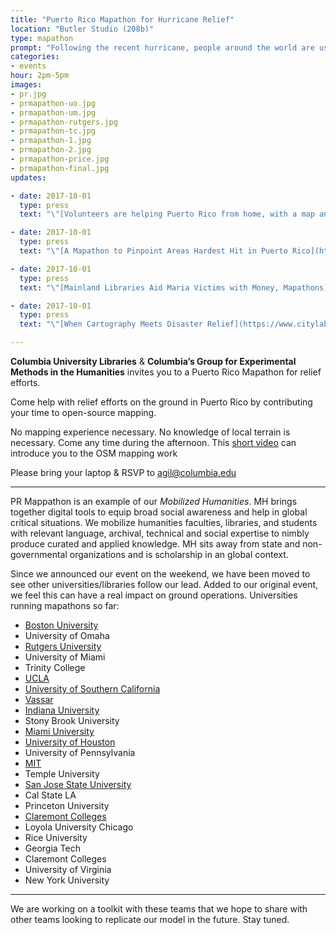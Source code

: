 ```yaml
---
title: "Puerto Rico Mapathon for Hurricane Relief"
location: "Butler Studio (208b)"
type: mapathon
prompt: "Following the recent hurricane, people around the world are using the [OpenStreetMap](http://tasks.hotosm.org) platform to give their time to hurricane relief efforts. The Red Cross in Puerto Rico has requested two tasks we can help with for their relief efforts. During the mapathon, we will teach people how to help with these efforts through mapping, and we will map together."
categories:
- events
hour: 2pm-5pm
images:
- pr.jpg
- prmapathon-uo.jpg
- prmapathon-um.jpg
- prmapathon-rutgers.jpg
- prmapathon-tc.jpg
- prmapathon-1.jpg
- prmapathon-2.jpg
- prmapathon-price.jpg
- prmapathon-final.jpg
updates:

- date: 2017-10-01
  type: press
  text: "\"[Volunteers are helping Puerto Rico from home, with a map anyone can edit](http://www.pbs.org/newshour/rundown/volunteers-helping-puerto-rico-home-map-anyone-can-edit/),\" *PBS NewsHour*."

- date: 2017-10-01
  type: press
  text: "\"[A Mapathon to Pinpoint Areas Hardest Hit in Puerto Rico](https://www.nytimes.com/2017/10/02/nyregion/maps-puerto-rico-hurricane-maria.html),\" *New York Times*."

- date: 2017-10-01
  type: press
  text: "\"[Mainland Libraries Aid Maria Victims with Money, Mapathons](http://lj.libraryjournal.com/2017/10/academic-libraries/mainland-libraries-aid-maria-victims-money-mapathons/),\" *Library Journal*."

- date: 2017-10-01
  type: press
  text: "\"[When Cartography Meets Disaster Relief](https://www.citylab.com/environment/2017/10/how-open-source-mapping-helps-hurricane-recovery/542565/),\" *CityLab*."

---
```


**Columbia University Libraries** & **Columbia’s Group for Experimental Methods in the Humanities** invites you to a Puerto Rico Mapathon for relief efforts.

Come help with relief efforts on the ground in Puerto Rico by contributing your time to open-source mapping.

No mapping experience necessary. No knowledge of local terrain is necessary.
Come any time during the afternoon. This [short video](https://mapgive.state.gov/learn-to-map/) can introduce you to the OSM mapping work

Please bring your laptop & RSVP to agil@columbia.edu

---
PR Mappathon is an example of our *Mobilized Humanities*. MH brings together digital tools to equip broad social awareness and help in global critical situations. We mobilize humanities faculties, libraries, and students with relevant language, archival, technical and social expertise to nimbly produce curated and applied knowledge. MH sits away from state and non-governmental organizations and is scholarship in an global context.

Since we announced our event on the weekend, we have been moved to see other universities/libraries follow our lead. Added to our original event, we feel this can have a real impact on ground operations. Universities running mapathons so far:

- [Boston University](http://www.bu.edu/disc/2017/09/26/disaster-relief-mapathon/)
- University of Omaha
- [Rutgers University](https://www.njtvonline.org/news/video/rutgers-map-thon-aids-relief-efforts-puerto-rico/)
- University of Miami
- Trinity College
- [UCLA](https://drive.google.com/file/d/0BxkhtDgbwP_XWXBUeVRGekI1RVE/view)
- [University of Southern California](https://libraries.usc.edu/events/map-thon-puerto-rico)
- [Vassar](http://pages.vassar.edu/library/2017/10/map-a-thon-for-puerto-rico-hurricane-relief/)
- [Indiana University](https://libraries.indiana.edu/emergency-humanitarian-mapping-workshop)
- Stony Brook University
- [Miami University](https://www.flickr.com/photos/darcusb/sets/72157688965495486/with/37414419341/)
- [University of Houston](https://www.facebook.com/events/682654438600333)
- University of Pennsylvania
- [MIT](http://news.mit.edu/2017/mapathon-directing-humanitarian-aid-to-puerto-rico-1016)
- Temple University
- [San Jose State University](https://www.facebook.com/events/1961484704064767)
- Cal State LA
- Princeton University
- [Claremont Colleges](http://claremont.libcal.com/event/3652609?hs=a)
- Loyola University Chicago
- Rice University
- Georgia Tech
- Claremont Colleges
- University of Virginia
- New York University

---

We are working on a toolkit with these teams that we hope to share with other teams looking to replicate our model in the future. Stay tuned. 
